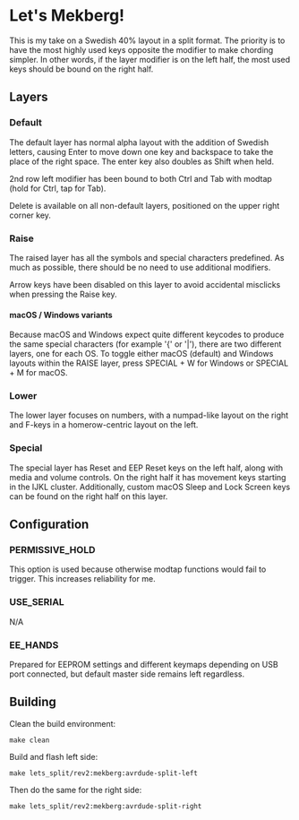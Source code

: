 # Let's Mekberg!

This is my take on a Swedish 40% layout in a split format. The priority is to have the most highly used keys opposite the modifier to make chording simpler. In other words, if the layer modifier is on the left half, the most used keys should be bound on the right half.

## Layers

### Default

The default layer has normal alpha layout with the addition of Swedish letters, causing Enter to move down one key and backspace to take the place of the right space. The enter key also doubles as Shift when held.

2nd row left modifier has been bound to both Ctrl and Tab with modtap (hold for Ctrl, tap for Tab).

Delete is available on all non-default layers, positioned on the upper right corner key.

### Raise

The raised layer has all the symbols and special characters predefined. As much as possible, there should be no need to use additional modifiers.

Arrow keys have been disabled on this layer to avoid accidental misclicks when pressing the Raise key.

#### macOS / Windows variants

Because macOS and Windows expect quite different keycodes to produce the same special characters (for example '{' or  '|'), there are two different layers, one for each OS. To toggle either macOS (default) and Windows layouts within the RAISE layer, press SPECIAL + W for Windows or SPECIAL + M for macOS.

### Lower

The lower layer focuses on numbers, with a numpad-like layout on the right and F-keys in a homerow-centric layout on the left.

### Special

The special layer has Reset and EEP Reset keys on the left half, along with media and volume controls. On the right half it has movement keys starting in the IJKL cluster. Additionally, custom macOS Sleep and Lock Screen keys can be found on the right half on this layer.

## Configuration

### PERMISSIVE_HOLD

This option is used because otherwise modtap functions would fail to trigger. This increases reliability for me.

### USE_SERIAL

N/A

### EE_HANDS

Prepared for EEPROM settings and different keymaps depending on USB port connected, but default master side remains left regardless.

## Building

Clean the build environment:

```shell
make clean
```

Build and flash left side:

```shell
make lets_split/rev2:mekberg:avrdude-split-left
```

Then do the same for the right side:

```shell
make lets_split/rev2:mekberg:avrdude-split-right
```
